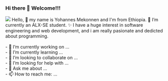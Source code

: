 ### Hi there 👋 Welcome!!!
<img src="https://github.com/Yohannes90/Yohannes90/assets/116464283/d8cdc4e7-ffb1-46a0-ae40-f698f7e8e9ae" height=auto>
Hello, 👋 my name is Yohannes Mekonnen and I'm from Ethiopia.
🔭 I’m currently an ALX-SE student.
✨ I have a huge interest in software engineering and web development, and i am really pasionate and dedicted about programming.
<br/>
<br/>
- 🔭 I’m currently working on ...<br/>
- 🌱 I’m currently learning ...<br/>
- 👯 I’m looking to collaborate on ...<br/>
- 🤔 I’m looking for help with ...<br/>
- 💬 Ask me about ...<br/>
- 📫 How to reach me: ...<br/>


